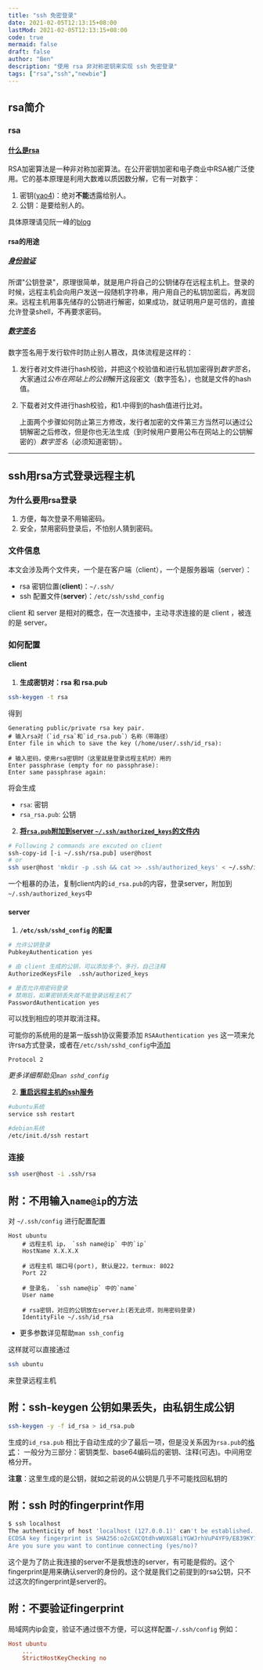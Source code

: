 ```yaml
---
title: "ssh 免密登录"
date: 2021-02-05T12:13:15+08:00
lastMod: 2021-02-05T12:13:15+08:00
code: true
mermaid: false
draft: false
author: "Ben"
description: "使用 rsa 非对称密钥来实现 ssh 免密登录"
tags: ["rsa","ssh","newbie"]
---
```



## rsa简介
### rsa
#### [什么是rsa](http://www.baidu.com/link?url=E7VV9LiPjbQHlSeIcFqyi_sx7fSDsVr8zPdlhSn7GVcsXuA5uiwUEmqmHXNQoJyroo71V84SlMGwRAML75z7D8HCAxMS6Ovzlljv0_Pr8DUNGyzrqNQWbsqTpXBlfsDAQfUx78JGfySl5JN4km2Qka&wd=&eqid=f42870ad0000ace4000000055e393bea)
RSA加密算法是一种非对称加密算法。在公开密钥加密和电子商业中RSA被广泛使用。它的基本原理是利用大数难以质因数分解，它有一对数字：
1. 密钥([yao4](https://zhidao.baidu.com/question/1579778969145333380.html))：绝对**不能**透露给别人。
2. 公钥：是要给别人的。


具体原理请见阮一峰的[blog](http://www.ruanyifeng.com/blog/2013/06/rsa_algorithm_part_one.html)

#### rsa的用途
##### [身份验证](www.ruanyifeng.com/blog/2011/12/ssh_remote_login.html)

所谓"公钥登录"，原理很简单，就是用户将自己的公钥储存在远程主机上。登录的时候，远程主机会向用户发送一段随机字符串，用户用自己的私钥加密后，再发回来。远程主机用事先储存的公钥进行解密，如果成功，就证明用户是可信的，直接允许登录shell，不再要求密码。

##### [数字签名](https://www.ruanyifeng.com/blog/2011/08/what_is_a_digital_signature.html)

数字签名用于发行软件时防止别人篡改，具体流程是这样的：

1. 发行者对文件进行hash校验，并把这个校验值和进行私钥加密得到*数字签名*，大家通过*公布在网站上的公钥*解开这段密文（数字签名），也就是文件的hash值。
2. 下载者对文件进行hash校验，和1.中得到的hash值进行比对。

	上面两个步骤如何防止第三方修改，发行者加密的文件第三方当然可以通过公钥解密之后修改，但是你也无法生成（到时候用户要用公布在网站上的公钥解密的）*数字签名*（必须知道密钥）。

---

## ssh用rsa方式登录远程主机
### 为什么要用rsa登录
1. 方便，每次登录不用输密码。
2. 安全，禁用密码登录后，不怕别人猜到密码。

### 文件信息
本文会涉及两个文件夹，一个是在客户端（client），一个是服务器端（server）：

* rsa 密钥位置(**client**)：`~/.ssh/`
* ssh 配置文件(**server**)：`/etc/ssh/sshd_config`

client 和 server 是相对的概念，在一次连接中，主动寻求连接的是 client ，被连的是 server。

### 如何配置
#### client
1. **生成密钥对：rsa 和 rsa.pub**

```sh
ssh-keygen -t rsa
```

得到

```
Generating public/private rsa key pair.
# 输入rsa对（`id_rsa`和`id_rsa.pub`）名称（带路径）
Enter file in which to save the key (/home/user/.ssh/id_rsa):

# 输入密码，使用rsa密钥时（这里就是登录远程主机时）用的
Enter passphrase (empty for no passphrase):
Enter same passphrase again:
```

将会生成

* `rsa`: 密钥
* `rsa_rsa.pub`: 公钥

2. **[将`rsa.pub`附加到server `~/.ssh/authorized_keys`的文件内](https://www.ruanyifeng.com/blog/2011/12/ssh_remote_login.html)**

```sh
# Following 2 commands are excuted on client
ssh-copy-id [-i ~/.ssh/rsa.pub] user@host
# or
ssh user@host 'mkdir -p .ssh && cat >> .ssh/authorized_keys' < ~/.ssh/id_rsa.pub
```

一个粗暴的办法，复制client内的`id_rsa.pub`的内容，登录server，附加到`~/.ssh/authorized_keys`中

#### server

1. **`/etc/ssh/sshd_config` 的配置**

```sh
# 允许公钥登录
PubkeyAuthentication yes

# 由 client 生成的公钥，可以添加多个，多行，自己注释
AuthorizedKeysFile	.ssh/authorized_keys

# 是否允许用密码登录
# 禁用后，如果密钥丢失就不能登录远程主机了
PasswordAuthentication yes
```

可以找到相应的项并取消注释。

可能你的系统用的是第一版ssh协议需要添加 `RSAAuthentication yes` 这一项来允许rsa方式登录，或者在`/etc/ssh/sshd_config`中[添加](https://www.cnblogs.com/Leroscox/p/9627809.html)

```config
Protocol 2
```

*更多详细帮助见`man sshd_config`*

2. **[重启远程主机的ssh服务](https://www.ruanyifeng.com/blog/2011/12/ssh_remote_login.html)**

```sh
#ubuntu系统
service ssh restart

#debian系统
/etc/init.d/ssh restart
```

### 连接
```sh
ssh user@host -i .ssh/rsa
```

## 附：不用输入`name@ip`的方法

对 `~/.ssh/config` 进行配置配置

```sshconfig
Host ubuntu
	# 远程主机 ip， `ssh name@ip` 中的`ip`
	HostName X.X.X.X

	# 远程主机 端口号(port), 默认是22，termux: 8022
	Port 22

	# 登录名， `ssh name@ip` 中的`name`
	User name

	# rsa密钥，对应的公钥放在server上(若无此项，则用密码登录)
	IdentityFile ~/.ssh/id_rsa
```

* 更多参数详见帮助`man ssh_config`

这样就可以直接通过

```sh
ssh ubuntu
```

来登录远程主机

## 附：ssh-keygen 公钥如果丢失，由私钥生成公钥

```sh
ssh-keygen -y -f id_rsa > id_rsa.pub
```

生成的`id_rsa.pub` 相比于自动生成的少了最后一项，但是没关系因为`rsa.pub`的[格式](https://blog.csdn.net/weixin_34051201/article/details/92480568)：
一般分为三部分：密钥类型、base64编码后的密钥、注释(可选)。中间用空格分开。

**注意**：这里生成的是公钥，就如之前说的从公钥是几乎不可能找回私钥的

## 附：ssh 时的fingerprint作用

```sh
$ ssh localhost
The authenticity of host 'localhost (127.0.0.1)' can't be established.
ECDSA key fingerprint is SHA256:o2cGXCQtdhvWUXG8liYGWJrhVuP4YF9/E839KY1HqH4.
Are you sure you want to continue connecting (yes/no)?
```

这个是为了防止我连接的server不是我想连的server，有可能是假的。这个fingerprint是用来确认server的身份的。这个就是我们之前提到的rsa公钥，只不过这次的fingerprint是server的。

## 附：不要验证fingerprint
局域网内ip会变，验证不通过很不方便，可以这样配置`~/.ssh/config`
例如：
```conf
Host ubuntu
	...
	StrictHostKeyChecking no
```
